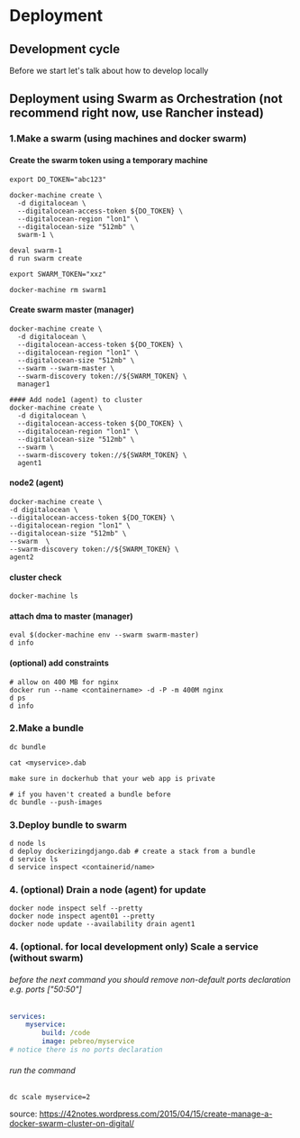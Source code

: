 # Deployment


## Development cycle

Before we start let's talk about how to develop locally


## Deployment using Swarm as Orchestration (not recommend right now, use Rancher instead)

### 1.Make a swarm (using machines and docker swarm)

#### Create the swarm token using a temporary machine
```
export DO_TOKEN="abc123"

docker-machine create \
  -d digitalocean \
  --digitalocean-access-token ${DO_TOKEN} \
  --digitalocean-region "lon1" \
  --digitalocean-size "512mb" \
  swarm-1 \

deval swarm-1
d run swarm create

export SWARM_TOKEN="xxz"

docker-machine rm swarm1
```
#### Create swarm master (manager)
```
docker-machine create \
  -d digitalocean \
  --digitalocean-access-token ${DO_TOKEN} \
  --digitalocean-region "lon1" \
  --digitalocean-size "512mb" \
  --swarm --swarm-master \
  --swarm-discovery token://${SWARM_TOKEN} \
  manager1

#### Add node1 (agent) to cluster 
docker-machine create \
  -d digitalocean \
  --digitalocean-access-token ${DO_TOKEN} \
  --digitalocean-region "lon1" \
  --digitalocean-size "512mb" \
  --swarm \
  --swarm-discovery token://${SWARM_TOKEN} \
  agent1
```
#### node2 (agent)
```
docker-machine create \
-d digitalocean \
--digitalocean-access-token ${DO_TOKEN} \
--digitalocean-region "lon1" \
--digitalocean-size "512mb" \
--swarm  \
--swarm-discovery token://${SWARM_TOKEN} \
agent2
```
#### cluster check
```
docker-machine ls
```

#### attach dma to master (manager)
```
eval $(docker-machine env --swarm swarm-master)
d info
```
#### (optional) add constraints
```
# allow on 400 MB for nginx
docker run --name <containername> -d -P -m 400M nginx
d ps
d info
```

### 2.Make a bundle
```
dc bundle

cat <myservice>.dab

make sure in dockerhub that your web app is private

# if you haven't created a bundle before
dc bundle --push-images
```

### 3.Deploy bundle to swarm 
```
d node ls
d deploy dockerizingdjango.dab # create a stack from a bundle
d service ls
d service inspect <containerid/name>
```

### 4. (optional) Drain a node (agent) for update
```
docker node inspect self --pretty
docker node inspect agent01 --pretty
docker node update --availability drain agent1
```

### 4. (optional. for local development only) Scale a service (without swarm)
###### before the next command you should remove non-default ports declaration e.g. ports ["50:50"]
```yaml
services:
    myservice:
        build: /code
        image: pebreo/myservice
# notice there is no ports declaration
```
###### run the command
```
dc scale myservice=2
```

source: https://42notes.wordpress.com/2015/04/15/create-manage-a-docker-swarm-cluster-on-digital/